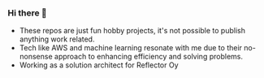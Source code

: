 ### Hi there 👋

-  These repos are just fun hobby projects, it's not possible to publish anything work related.
-  Tech like AWS and machine learning resonate with me due to their no-nonsense approach to enhancing efficiency and solving problems.
-  Working as a solution architect for Reflector Oy
